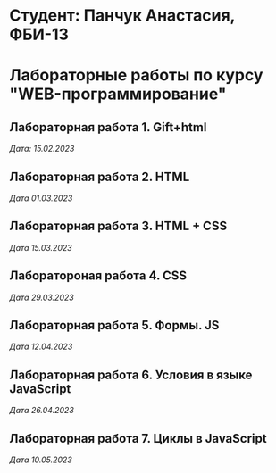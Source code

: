 # Студент: Панчук Анастасия, ФБИ-13

# Лабораторные работы по курсу "WEB-программирование"

## Лабораторная работа 1. Gift+html

*Дата: 15.02.2023*

## Лабораторная работа 2. HTML

*Дата 01.03.2023*

## Лабораторная работа 3. HTML + CSS

*Дата 15.03.2023*

## Лаборатороная работа 4. CSS

*Дата 29.03.2023*

## Лабораторная работа 5. Формы. JS

*Дата 12.04.2023*

## Лабораторная работа 6. Условия в языке JavaScript

*Дата 26.04.2023*

## Лабораторная работа 7. Циклы в JavaScript

*Дата 10.05.2023*


